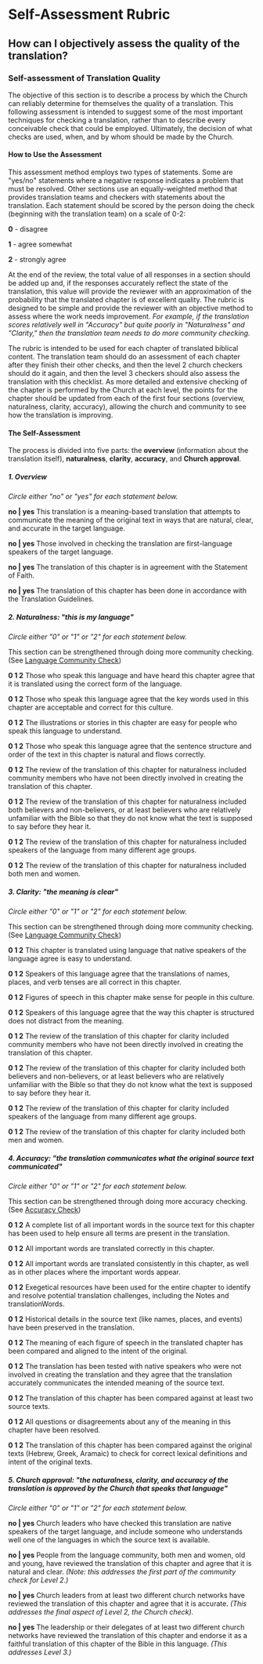# Self-Assessment Rubric #

## How can I objectively assess the quality of the translation? ##


### Self-assessment of Translation Quality

The objective of this section is to describe a process by which the Church can reliably determine for themselves the quality of a translation. This following assessment is intended to suggest some of the most important techniques for checking a translation, rather than to describe every conceivable check that could be employed. Ultimately, the decision of what checks are used, when, and by whom should be made by the Church.

#### How to Use the Assessment

This assessment method employs two types of statements. Some are "yes/no" statements where a negative response indicates a problem that must be resolved. Other sections use an equally-weighted method that provides translation teams and checkers with statements about the translation. Each statement should be scored by the person doing the check (beginning with the translation team) on a scale of 0-2:

**0** - disagree

**1** - agree somewhat

**2** - strongly agree

At the end of the review, the total value of all responses in a section should be added up and, if the responses accurately reflect the state of the translation, this value will provide the reviewer with an approximation of the probability that the translated chapter is of excellent quality. The rubric is designed to be simple and provide the reviewer with an objective method to assess where the work needs improvement. *For example, if the translation scores relatively well in "Accuracy" but quite poorly in "Naturalness" and "Clarity," then the translation team needs to do more community checking.*

The rubric is intended to be used for each chapter of translated biblical content. The translation team should do an assessment of each chapter after they finish their other checks, and then the level 2 church checkers should do it again, and then the level 3 checkers should also assess the translation with this checklist. As more detailed and extensive checking of the chapter is performed by the Church at each level, the points for the chapter should be updated from each of the first four sections (overview, naturalness, clarity, accuracy), allowing the church and community to see how the translation is improving.

#### The Self-Assessment

The process is divided into five parts: the **overview** (information about the translation itself), **naturalness**, **clarity**, **accuracy**, and **Church approval**.

##### 1. Overview

*Circle either "no" or "yes" for each statement below.*

**no | yes** This translation is a meaning-based translation that attempts to communicate the meaning of the original text in ways that are natural, clear, and accurate in the target language.

**no | yes** Those involved in checking the translation are first-language speakers of the target language.

**no | yes** The translation of this chapter is in agreement with the Statement of Faith.

**no | yes** The translation of this chapter has been done in accordance with the Translation Guidelines.

##### 2. Naturalness: "this is *my* language"

*Circle either "0" or "1" or "2" for each statement below.*

This section can be strengthened through doing more community checking. (See [Language Community Check](../language-community-check/01.md))

**0 1 2** Those who speak this language and have heard this chapter agree that it is translated using the correct form of the language.

**0 1 2** Those who speak this language agree that the key words used in this chapter are acceptable and correct for this culture.

**0 1 2** The illustrations or stories in this chapter are easy for people who speak this language to understand.

**0 1 2** Those who speak this language agree that the sentence structure and order of the text in this chapter is natural and flows correctly.

**0 1 2** The review of the translation of this chapter for naturalness included community members who have not been directly involved in creating the translation of this chapter.

**0 1 2** The review of the translation of this chapter for naturalness included both believers and non-believers, or at least believers who are relatively unfamiliar with the Bible so that they do not know what the text is supposed to say before they hear it.

**0 1 2** The review of the translation of this chapter for naturalness included speakers of the language from many different age groups.

**0 1 2** The review of the translation of this chapter for naturalness included both men and women.

##### 3. Clarity: "the meaning is clear"

*Circle either "0" or "1" or "2" for each statement below.*

This section can be strengthened through doing more community checking. (See [Language Community Check](../language-community-check/01.md))

**0 1 2** This chapter is translated using language that native speakers of the language agree is easy to understand.

**0 1 2** Speakers of this language agree that the translations of names, places, and verb tenses are all correct in this chapter.

**0 1 2** Figures of speech in this chapter make sense for people in this culture.

**0 1 2** Speakers of this language agree that the way this chapter is structured does not distract from the meaning.

**0 1 2** The review of the translation of this chapter for clarity included community members who have not been directly involved in creating the translation of this chapter.

**0 1 2** The review of the translation of this chapter for clarity included both believers and non-believers, or at least believers who are relatively unfamiliar with the Bible so that they do not know what the text is supposed to say before they hear it.

**0 1 2** The review of the translation of this chapter for clarity included speakers of the language from many different age groups.

**0 1 2** The review of the translation of this chapter for clarity included both men and women.

##### 4. Accuracy: "the translation communicates what the original source text communicated"

*Circle either "0" or "1" or "2" for each statement below.*

This section can be strengthened through doing more accuracy checking. (See [Accuracy Check](../accuracy-check/01.md))

**0 1 2** A complete list of all important words in the source text for this chapter has been used to help ensure all terms are present in the translation.

**0 1 2** All important words are translated correctly in this chapter.

**0 1 2** All important words are translated consistently in this chapter, as well as in other places where the important words appear.

**0 1 2** Exegetical resources have been used for the entire chapter to identify and resolve potential translation challenges, including the Notes and translationWords.

**0 1 2** Historical details in the source text (like names, places, and events) have been preserved in the translation.

**0 1 2** The meaning of each figure of speech in the translated chapter has been compared and aligned to the intent of the original.

**0 1 2** The translation has been tested with native speakers who were not involved in creating the translation and they agree that the translation accurately communicates the intended meaning of the source text.

**0 1 2** The translation of this chapter has been compared against at least two source texts.

**0 1 2** All questions or disagreements about any of the meaning in this chapter have been resolved.

**0 1 2** The translation of this chapter has been compared against the original texts (Hebrew, Greek, Aramaic) to check for correct lexical definitions and intent of the original texts.

##### 5. Church approval: "the naturalness, clarity, and accuracy of the translation is approved by the Church that speaks that language"

*Circle either "0" or "1" or "2" for each statement below.*

**no | yes** Church leaders who have checked this translation are native speakers of the target language, and include someone who understands well one of the languages in which the source text is available.

**no | yes** People from the language community, both men and women, old and young, have reviewed the translation of this chapter and agree that it is natural and clear. *(Note: this addresses the first part of the community check for Level 2.)*

**no | yes** Church leaders from at least two different church networks have reviewed the translation of this chapter and agree that it is accurate. *(This addresses the final aspect of Level 2, the Church check).*

**no | yes** The leadership or their delegates of at least two different church networks have reviewed the translation of this chapter and endorse it as a faithful translation of this chapter of the Bible in this language. *(This addresses Level 3.)*
